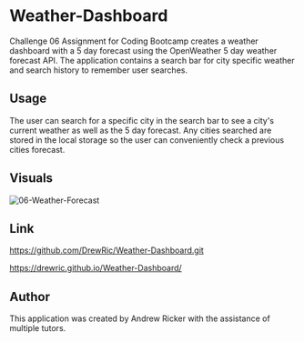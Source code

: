 # Weather-Dashboard

Challenge 06 Assignment for Coding Bootcamp creates a weather dashboard with a 5 day forecast using the OpenWeather 5 day weather forecast API. The application contains a search bar for city specific weather and search history to remember user searches.

## Usage
The user can search for a specific city in the search bar to see a city's current weather as well as the 5 day forecast. Any cities searched are stored in the local storage so the user can conveniently check a previous cities forecast.

## Visuals

![06-Weather-Forecast](https://github.com/user-attachments/assets/532dbe27-fa03-4316-a8bc-57d6920dac06)

## Link

https://github.com/DrewRic/Weather-Dashboard.git

https://drewric.github.io/Weather-Dashboard/

## Author

This application was created by Andrew Ricker with the assistance of multiple tutors. 
